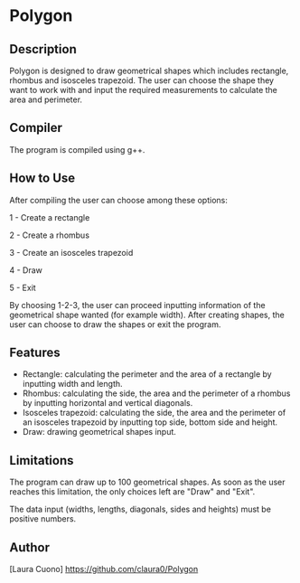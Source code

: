 # Polygon

## Description
Polygon is designed to draw geometrical shapes which includes rectangle, rhombus and isosceles trapezoid. The user can choose the shape they want to work with and input the required measurements to calculate the area and perimeter.

## Compiler
The program is compiled using g++.

## How to Use
After compiling the user can choose among these options:

1 - Create a rectangle

2 - Create a rhombus

3 - Create an isosceles trapezoid

4 - Draw

5 - Exit

By choosing 1-2-3, the user can proceed inputting information of the geometrical shape wanted (for example width).
After creating shapes, the user can choose to draw the shapes or exit the program.

## Features
- Rectangle: calculating the perimeter and the area of a rectangle by inputting width and length.
- Rhombus: calculating the side, the area and the perimeter of a rhombus by inputting horizontal and vertical diagonals.
- Isosceles trapezoid: calculating the side, the area and the perimeter of an isosceles trapezoid by inputting top side, bottom side and height.
- Draw: drawing geometrical shapes input.

## Limitations
The program can draw up to 100 geometrical shapes. As soon as the user reaches this limitation, the only choices left are "Draw" and "Exit".

The data input (widths, lengths, diagonals, sides and heights) must be positive numbers.

## Author
[Laura Cuono] https://github.com/claura0/Polygon
